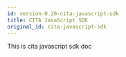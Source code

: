 ```yaml
---
id: version-0.20-cita-javascript-sdk
title: CITA JavaScript SDK
original_id: cita-javascript-sdk
---
```

This is cita javascript sdk doc